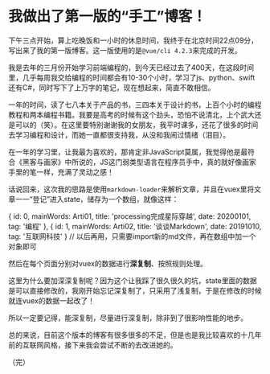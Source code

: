 # 我做出了第一版的“手工”博客！

下午三点开始，算上吃晚饭和一小时的休息时间，我终于在北京时间22点09分，写出来了我的第一版博客。这一版使用的是`@vue/cli 4.2.3`来完成的开发。

我是去年的三月份开始学习前端编程的，到今天已经过去了400天，在这段时间里，几乎每周我交给编程的时间都会有10-30个小时，学习了js、python、swift还有C#，同时写下了上万字的笔记，现在想起来，简直不敢相信。

一年的时间，读了七八本关于产品的书，三四本关于设计的书，上百个小时的编程教程和两本编程书籍。我要是高考的时候有这个劲头，恐怕不说清北，上个武大还是可以的（笑）。在这里要特别谢谢我的女朋友，我平时课多，还花了很多的时间去学习编程和设计，而她一直都很支持我，从没和我闹过情绪（泪目）。

在一年的学习里，让我最为喜欢的，那肯定非JavaScript莫属，我觉得他是最符合《黑客与画家》中所说的，JS这门弱类型语言在程序员手中，真的就好像画家手里的笔一样，充满了灵动之感！

话说回来，这次我的思路是使用`markdown-loader`来解析文章，并且在vuex里将文章一一“登记”进入state，储存为一个数组，就像这样：

{
  id: 0,
  mainWords: Arti01,
  title: 'processing完成星际穿越',
  date: 20200101,
  tag: '编程'
},
{
  id: 1,
  mainWords: Arti02,
  title: '谈谈Markdown',
  date: 20191010,
  tag: '互联网科技'
}
// 以后再用，只需要import新的md文件，再在数组中加一个对象即可

然后在每个页面分别对vuex的数据进行**深复制**、按照规则处理。

这里为什么要加深深复制呢？因为这个让我踩了很久很久的坑，state里面的数据是可以直接修改的，我刚开始忘记深复制了，只采用了浅复制，于是在修改的时候就连vuex的数据一起改了！

所以一定要记得，能深复制，尽量进行深复制，除非到了很影响性能的地步。

总的来说，目前这个版本的博客有很多很多的不足，但是也是我比较喜欢的十几年前的互联网风格，接下来我会尝试不断的去改进她的。

（完）